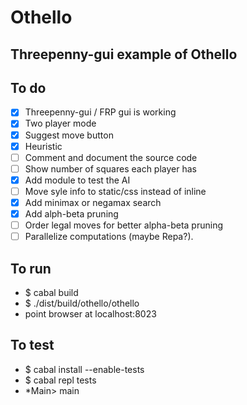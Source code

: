 Othello
=======

Threepenny-gui example of Othello
-------------------------------------

To do
-----

- [X] Threepenny-gui / FRP gui is working
- [X] Two player mode
- [X] Suggest move button
- [X] Heuristic
- [ ] Comment and document the source code
- [ ] Show number of squares each player has
- [X] Add module to test the AI
- [ ] Move syle info to static/css instead of inline
- [X] Add minimax or negamax search
- [X] Add alph-beta pruning
- [ ] Order legal moves for better alpha-beta pruning
- [ ] Parallelize computations (maybe Repa?).

To run
------

  - $ cabal build
  - $ ./dist/build/othello/othello
  - point browser at localhost:8023

To test
------

  - $ cabal install --enable-tests
  - $ cabal repl tests
  - *Main> main

